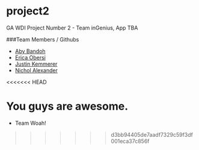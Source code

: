 project2
========

GA WDI Project Number 2 - Team inGenius, App TBA


###Team Members / Githubs
* [Aby Bandoh](http://github.com/abzilla)
* [Erica Obersi](http://github.com/evobersi)
* [Justin Kemmerer](https://github.com/JustinGA)
* [Nichol Alexander](http://github.com/nicholalexander)

<<<<<<< HEAD

You guys are awesome.
=======
* Team Woah!
>>>>>>> d3bb94405de7aadf7329c59f3df001eca37c856f
